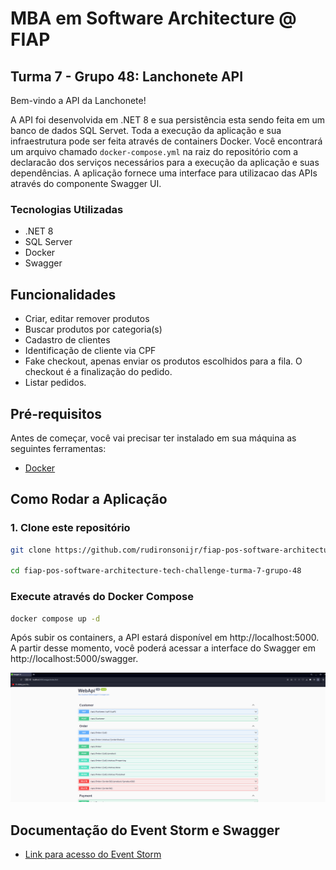# MBA em Software Architecture @ FIAP

## Turma 7 - Grupo 48: Lanchonete API

Bem-vindo a API da Lanchonete! 

A API foi desenvolvida em .NET 8 e sua persistência esta sendo feita em um banco de dados SQL Servet. 
Toda a execução da aplicação e sua infraestrutura pode ser feita através de containers Docker. Você encontrará um arquivo chamado ``docker-compose.yml`` na raiz do repositório com a declaracão dos serviços necessários para a execução da aplicação e suas dependências. 
A aplicação fornece uma interface para utilizacao das APIs através do componente Swagger UI.

### Tecnologias Utilizadas

- .NET 8
- SQL Server
- Docker
- Swagger

## Funcionalidades

- Criar, editar remover produtos
- Buscar produtos por categoria(s)
- Cadastro de clientes
- Identificação de cliente via CPF
- Fake checkout, apenas enviar os produtos escolhidos para a fila. O checkout é a finalização do pedido.
- Listar pedidos.

## Pré-requisitos

Antes de começar, você vai precisar ter instalado em sua máquina as seguintes ferramentas:

- [Docker](https://www.docker.com/get-started)

## Como Rodar a Aplicação

### 1. Clone este repositório

```bash
git clone https://github.com/rudironsonijr/fiap-pos-software-architecture-tech-challenge-turma-7-grupo-48.git

cd fiap-pos-software-architecture-tech-challenge-turma-7-grupo-48
```

### Execute através do Docker Compose

```bash
docker compose up -d
```

Após subir os containers, a API estará disponível em http://localhost:5000. 
A partir desse momento, você poderá acessar a interface do Swagger em http://localhost:5000/swagger.

![Swagger](swagger.png)

## Documentação do Event Storm e Swagger
- [Link para acesso do Event Storm](https://miro.com/welcomeonboard/VDJKZ2pRT0wzZWYwRDhKdWZjSGc0emxZOVVDMmFSTHg4VERsVTA3S2pRZTdZSlJ5ZVVjMXFlOGpvZVJtNGZTVnwzNDU4NzY0NTg1NTg2OTYzNjIxfDI=?share_link_id=452022055535)

